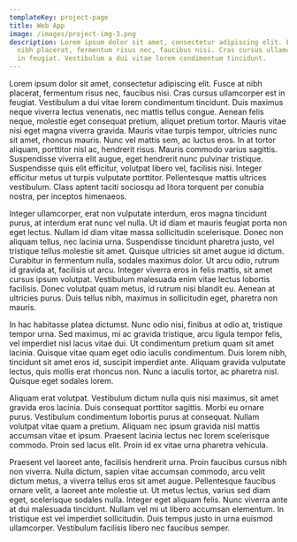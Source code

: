 ```yaml
---
templateKey: project-page
title: Web App
image: /images/project-img-3.png
description: Lorem ipsum dolor sit amet, consectetur adipiscing elit. Fusce at
  nibh placerat, fermentum risus nec, faucibus nisi. Cras cursus ullamcorper est
  in feugiat. Vestibulum a dui vitae lorem condimentum tincidunt.
---
```

Lorem ipsum dolor sit amet, consectetur adipiscing elit. Fusce at nibh placerat, fermentum risus nec, faucibus nisi. Cras cursus ullamcorper est in feugiat. Vestibulum a dui vitae lorem condimentum tincidunt. Duis maximus neque viverra lectus venenatis, nec mattis tellus congue. Aenean felis neque, molestie eget consequat pretium, aliquet pretium tortor. Mauris vitae nisi eget magna viverra gravida. Mauris vitae turpis tempor, ultricies nunc sit amet, rhoncus mauris. Nunc vel mattis sem, ac luctus eros. In at tortor aliquam, porttitor nisl ac, hendrerit risus. Mauris commodo varius sagittis. Suspendisse viverra elit augue, eget hendrerit nunc pulvinar tristique. Suspendisse quis elit efficitur, volutpat libero vel, facilisis nisi. Integer efficitur metus ut turpis vulputate porttitor. Pellentesque mattis ultrices vestibulum. Class aptent taciti sociosqu ad litora torquent per conubia nostra, per inceptos himenaeos.

Integer ullamcorper, erat non vulputate interdum, eros magna tincidunt purus, at interdum erat nunc vel nulla. Ut id diam et mauris feugiat porta non eget lectus. Nullam id diam vitae massa sollicitudin scelerisque. Donec non aliquam tellus, nec lacinia urna. Suspendisse tincidunt pharetra justo, vel tristique tellus molestie sit amet. Quisque ultricies sit amet augue id dictum. Curabitur in fermentum nulla, sodales maximus dolor. Ut arcu odio, rutrum id gravida at, facilisis ut arcu. Integer viverra eros in felis mattis, sit amet cursus ipsum volutpat. Vestibulum malesuada enim vitae lectus lobortis facilisis. Donec volutpat quam metus, id rutrum nisi blandit eu. Aenean at ultricies purus. Duis tellus nibh, maximus in sollicitudin eget, pharetra non mauris.

In hac habitasse platea dictumst. Nunc odio nisi, finibus at odio at, tristique tempor urna. Sed maximus, mi ac gravida tristique, arcu ligula tempor felis, vel imperdiet nisl lacus vitae dui. Ut condimentum pretium quam sit amet lacinia. Quisque vitae quam eget odio iaculis condimentum. Duis lorem nibh, tincidunt sit amet eros id, suscipit imperdiet ante. Aliquam gravida vulputate lectus, quis mollis erat rhoncus non. Nunc a iaculis tortor, ac pharetra nisl. Quisque eget sodales lorem.

Aliquam erat volutpat. Vestibulum dictum nulla quis nisi maximus, sit amet gravida eros lacinia. Duis consequat porttitor sagittis. Morbi eu ornare purus. Vestibulum condimentum lobortis purus at consequat. Nullam volutpat vitae quam a pretium. Aliquam nec ipsum gravida nisl mattis accumsan vitae et ipsum. Praesent lacinia lectus nec lorem scelerisque commodo. Proin sed lacus elit. Proin id ex vitae urna pharetra vehicula.

Praesent vel laoreet ante, facilisis hendrerit urna. Proin faucibus cursus nibh non viverra. Nulla dictum, sapien vitae accumsan commodo, arcu velit dictum metus, a viverra tellus eros sit amet augue. Pellentesque faucibus ornare velit, a laoreet ante molestie ut. Ut metus lectus, varius sed diam eget, scelerisque sodales nulla. Integer eget aliquam felis. Nunc viverra ante at dui malesuada tincidunt. Nullam vel mi ut libero accumsan elementum. In tristique est vel imperdiet sollicitudin. Duis tempus justo in urna euismod ullamcorper. Vestibulum facilisis libero nec faucibus semper.